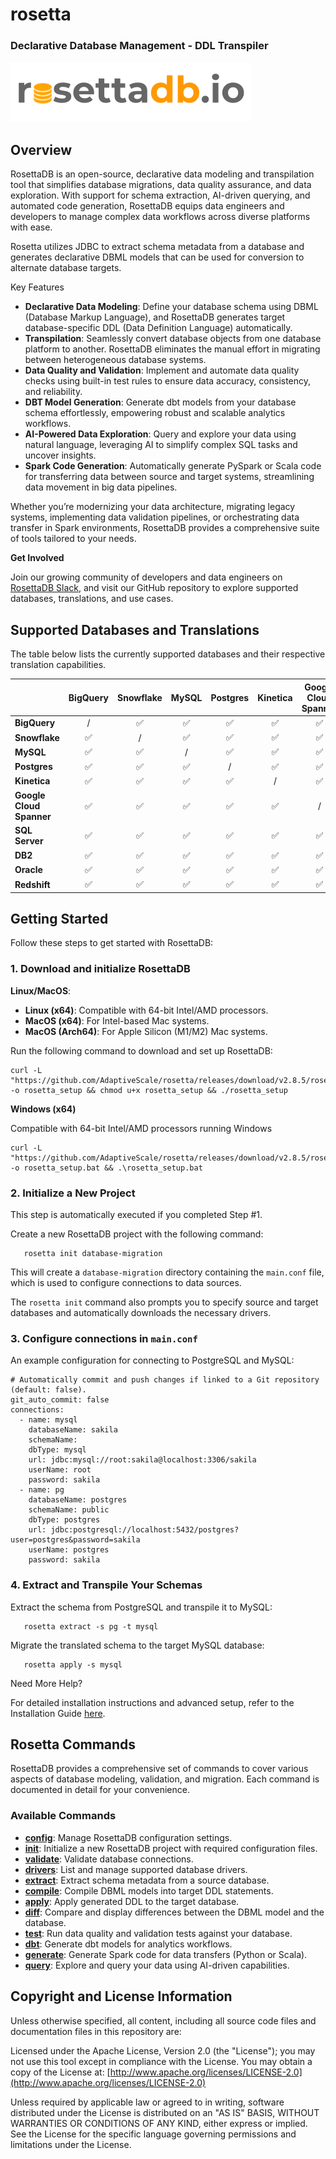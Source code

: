 # rosetta 
### Declarative Database Management - DDL Transpiler
![Alt text](./logo.png?raw=true "Rosetta")

## Overview

RosettaDB is an open-source, declarative data modeling and transpilation tool that simplifies database migrations, data quality assurance, and data exploration. With support for schema extraction, AI-driven querying, and automated code generation, RosettaDB equips data engineers and developers to manage complex data workflows across diverse platforms with ease. 

Rosetta utilizes JDBC to extract schema metadata from a database and generates declarative DBML models that can be used for conversion to alternate database targets.

Key Features

- **Declarative Data Modeling**: Define your database schema using DBML (Database Markup Language), and RosettaDB generates target database-specific DDL (Data Definition Language) automatically.
- **Transpilation**: Seamlessly convert database objects from one database platform to another. RosettaDB eliminates the manual effort in migrating between heterogeneous database systems.
- **Data Quality and Validation**: Implement and automate data quality checks using built-in test rules to ensure data accuracy, consistency, and reliability.
- **DBT Model Generation**: Generate dbt models from your database schema effortlessly, empowering robust and scalable analytics workflows.
- **AI-Powered Data Exploration**: Query and explore your data using natural language, leveraging AI to simplify complex SQL tasks and uncover insights.
- **Spark Code Generation**: Automatically generate PySpark or Scala code for transferring data between source and target systems, streamlining data movement in big data pipelines.

Whether you’re modernizing your data architecture, migrating legacy systems, implementing data validation pipelines, or orchestrating data transfer in Spark environments, RosettaDB provides a comprehensive suite of tools tailored to your needs.

**Get Involved**

Join our growing community of developers and data engineers on [RosettaDB Slack](https://join.slack.com/t/rosettadb/shared_invite/zt-1fq6ajsl3-h8FOI7oJX3T4eI1HjcpPbw), and visit our GitHub repository to explore supported databases, translations, and use cases.


## Supported Databases and Translations

The table below lists the currently supported databases and their respective translation capabilities.

|                          |  **BigQuery**  | **Snowflake** |  **MySQL**   |  **Postgres**   | **Kinetica** | **Google Cloud Spanner** | **SQL Server**  |   **DB2**   |   **Oracle**   | **Redshift** |
|--------------------------|:--------------:|:-------------:|:------------:|:---------------:|:------------:|:------------------------:|:---------------:|:-----------:|:--------------:|:------------:|
| **BigQuery**             |       /        |       ✅       |      ✅       |        ✅        |      ✅       |            ✅             |        ✅        |      ✅      |       ✅        |      ✅       |
| **Snowflake**            |       ✅        |       /       |      ✅       |        ✅        |      ✅       |            ✅             |        ✅         |      ✅       |        ✅        |      ✅       |
| **MySQL**                |       ✅        |       ✅       |      /       |        ✅        |      ✅       |            ✅             |        ✅        |      ✅      |       ✅        |      ✅       |
| **Postgres**             |       ✅        |       ✅       |      ✅       |        /        |      ✅       |            ✅             |        ✅        |      ✅      |       ✅        |      ✅       |
| **Kinetica**             |       ✅        |       ✅       |      ✅       |        ✅        |      /       |            ✅             |        ✅        |      ✅      |       ✅        |      ✅       |
| **Google Cloud Spanner** |       ✅        |       ✅       |        ✅       |         ✅         |        ✅       |            /             |        ✅        |      ✅      |       ✅        |      ✅        |
| **SQL Server**           |       ✅        |       ✅       |      ✅       |        ✅        |      ✅       |            ✅             |        /        |      ✅      |       ✅        |      ✅       |
| **DB2**                  |       ✅        |       ✅       |      ✅       |        ✅        |      ✅       |            ✅             |        ✅        |      /      |       ✅        |      ✅       |
| **Oracle**               |       ✅        |       ✅        |      ✅       |        ✅        |      ✅       |            ✅             |        ✅        |      ✅      |       /        |      ✅       |
| **Redshift**             |       ✅        |       ✅        |      ✅       |        ✅        |      ✅       |             ✅              |        ✅        |      ✅      |       ✅       |      /       |


## Getting Started

Follow these steps to get started with RosettaDB:

### 1. Download and initialize RosettaDB

**Linux/MacOS**:

- **Linux (x64)**: Compatible with 64-bit Intel/AMD processors.
- **MacOS (x64)**: For Intel-based Mac systems.
- **MacOS (Arch64)**: For Apple Silicon (M1/M2) Mac systems.

Run the following command to download and set up RosettaDB:
```
curl -L "https://github.com/AdaptiveScale/rosetta/releases/download/v2.8.5/rosetta_setup.sh" -o rosetta_setup && chmod u+x rosetta_setup && ./rosetta_setup
```

**Windows (x64)**

Compatible with 64-bit Intel/AMD processors running Windows

```
curl -L "https://github.com/AdaptiveScale/rosetta/releases/download/v2.8.5/rosetta_setup.bat" -o rosetta_setup.bat && .\rosetta_setup.bat
```

### 2. Initialize a New Project

This step is automatically executed if you completed Step #1.

Create a new RosettaDB project with the following command:

```
   rosetta init database-migration
```
This will create a `database-migration` directory containing the `main.conf` file, which is used to configure connections to data sources.

The `rosetta init` command also prompts you to specify source and target databases and automatically downloads the necessary drivers.

### 3. Configure connections in `main.conf`

An example configuration for connecting to PostgreSQL and MySQL:

```
# Automatically commit and push changes if linked to a Git repository (default: false).
git_auto_commit: false 
connections:
  - name: mysql
    databaseName: sakila
    schemaName:
    dbType: mysql
    url: jdbc:mysql://root:sakila@localhost:3306/sakila
    userName: root
    password: sakila
  - name: pg
    databaseName: postgres
    schemaName: public
    dbType: postgres
    url: jdbc:postgresql://localhost:5432/postgres?user=postgres&password=sakila
    userName: postgres
    password: sakila
```

### 4. Extract and Transpile Your Schemas

Extract the schema from PostgreSQL and transpile it to MySQL:

```
   rosetta extract -s pg -t mysql
```

Migrate the translated schema to the target MySQL database:

```
   rosetta apply -s mysql
```

Need More Help?

For detailed installation instructions and advanced setup, refer to the Installation Guide [here](docs/markdowns/installation.md).


## Rosetta Commands

RosettaDB provides a comprehensive set of commands to cover various aspects of database modeling, validation, and migration. Each command is documented in detail for your convenience.

### Available Commands
- **[config](docs/markdowns/config.md)**: Manage RosettaDB configuration settings.
- **[init](docs/markdowns/init.md)**: Initialize a new RosettaDB project with required configuration files.
- **[validate](docs/markdowns/validate.md)**: Validate database connections.
- **[drivers](docs/markdowns/drivers.md)**: List and manage supported database drivers.
- **[extract](docs/markdowns/extract.md)**: Extract schema metadata from a source database.
- **[compile](docs/markdowns/compile.md)**: Compile DBML models into target DDL statements.
- **[apply](docs/markdowns/apply.md)**: Apply generated DDL to the target database.
- **[diff](docs/markdowns/diff.md)**: Compare and display differences between the DBML model and the database.
- **[test](docs/markdowns/test.md)**: Run data quality and validation tests against your database.
- **[dbt](docs/markdowns/dbt.md)**: Generate dbt models for analytics workflows.
- **[generate](docs/markdowns/generate.md)**: Generate Spark code for data transfers (Python or Scala).
- **[query](docs/markdowns/query.md)**: Explore and query your data using AI-driven capabilities.

## Copyright and License Information
Unless otherwise specified, all content, including all source code files and documentation files in this repository are:

Licensed under the Apache License, Version 2.0 (the "License"); you may not use this tool except in compliance with the License. You may obtain a copy of the License at: [http://www.apache.org/licenses/LICENSE-2.0](http://www.apache.org/licenses/LICENSE-2.0)

Unless required by applicable law or agreed to in writing, software distributed under the License is distributed on an "AS IS" BASIS, WITHOUT WARRANTIES OR CONDITIONS OF ANY KIND, either express or implied. See the License for the specific language governing permissions and limitations under the License.
